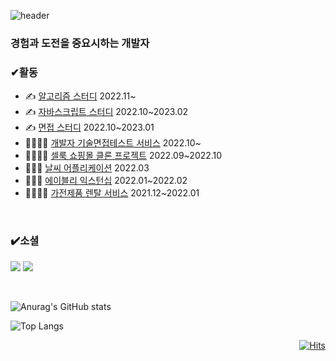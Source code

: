 

  
  ![header](https://capsule-render.vercel.app/api?type=wave&color=auto&height=300&section=header&text=LeeJiHong&fontSize=90)
  
 ### 경험과 도전을 중요시하는 개발자 
  
 ### ✔활동
 <ul>
  <li>✍️ <a href="https://github.com/AlgorismTest/coding-test-study">알고리즘 스터디</a> 2022.11~</li>
    <li>✍️ <a href="https://github.com/fe-book-study/modern-javascript-deep-dive">자바스크립트 스터디</a> 2022.10~2023.02</li>
  <li>✍️ <a href="https://github.com/interview-study-front/frontend-interview-question">면접 스터디</a> 2022.10~2023.01</li>
  <li>👨‍👨‍👧‍👧 <a href="https://github.com/LeeJongbokz/interviewPrep">개발자 기술면접테스트 서비스</a> 2022.10~</li>
  <li>👨‍👨‍👧‍👧 <a href="https://github.com/seo-kyeong-u/cellook-front">셀룩 쇼핑몰 클론 프로젝트</a> 2022.09~2022.10</li>
  <li>👩🏻‍💻 <a href="https://github.com/lee-ji-hong/weather-application">날씨 어플리케이션</a> 2022.03</li>
  <li>👩🏻‍💻 <a href="https://github.com/lee-ji-hong/frontend-mission">에이블리 익스턴십</a> 2022.01~2022.02</li>
  <li>👨‍👨‍👧‍👧 <a href="https://github.com/lee-ji-hong/homin_team">가전제품 렌탈 서비스</a> 2021.12~2022.01</li>
</ul>
  
<br>
  
### ✔️소셜
  <a href="mailto:zhffktkdlekghjsxk@gmail.com"><img src="https://img.shields.io/badge/Email-EA4335?style=for-the-badge-square&logo=Gmail&logoColor=white"/></a>
  <a href="https://coding-ocean.tistory.com/"><img src="https://img.shields.io/badge/Blog-20C997?style=for-the-badge-square&logo=Blog&logoColor=white"/></a>
  
 
<br>
  
<div >
  
  ![Anurag's GitHub stats](https://github-readme-stats.vercel.app/api?username=lee-ji-hong&show_icons=true&theme=dark)

  ![Top Langs](https://github-readme-stats.vercel.app/api/top-langs/?username=lee-ji-hong&layout=compact&theme=dark)

</div>

<div align="right">
    
  [![Hits](https://hits.seeyoufarm.com/api/count/incr/badge.svg?url=https%3A%2F%2Fgithub.com%2Flee-gi-hong%2Fhit-counter&count_bg=%23A8D982&title_bg=%232B7241&icon=&icon_color=%23E7E7E7&title=hits&edge_flat=false)](https://hits.seeyoufarm.com)
  
</div> 
  


  








